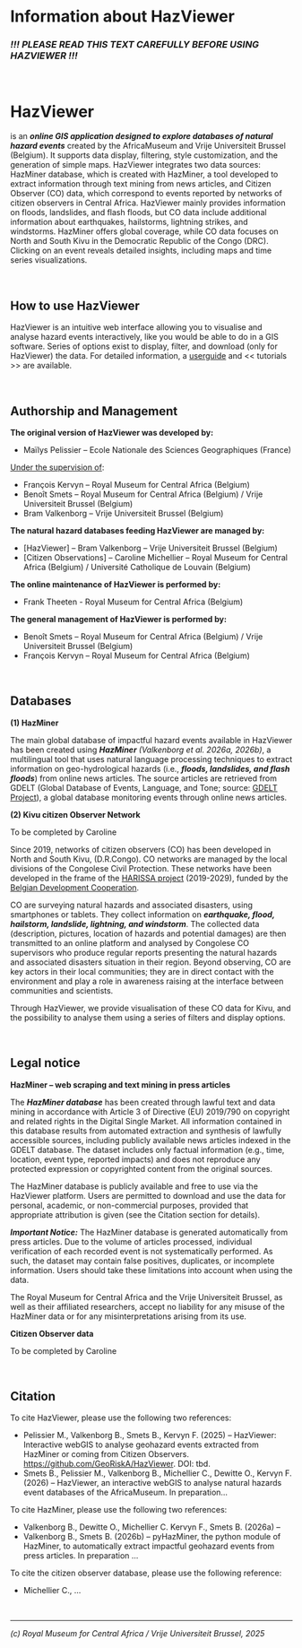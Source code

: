 # Information about HazViewer

### *!!! PLEASE READ THIS TEXT CAREFULLY BEFORE USING HAZVIEWER !!!*

<br>

# HazViewer 

is an ***online GIS application designed to explore databases of natural hazard events*** created by the AfricaMuseum and Vrije Universiteit Brussel (Belgium). It supports data display, filtering, style customization, and the generation of simple maps. HazViewer integrates two data sources: HazMiner database, which is created with HazMiner, a tool developed to extract information through text mining from news articles, and Citizen Observer (CO) data, which correspond to events reported by networks of citizen observers in Central Africa. HazViewer mainly provides information on floods, landslides, and flash floods, but CO data include additional information about earthquakes, hailstorms, lightning strikes, and windstorms. HazMiner offers global coverage, while CO data focuses on North and South Kivu in the Democratic Republic of the Congo (DRC). Clicking on an event reveals detailed insights, including maps and time series visualizations.      

<br>

## How to use HazViewer

HazViewer is an intuitive web interface allowing you to visualise and analyse hazard events interactively, like you would be able to do in a GIS software. Series of options exist to display, filter, and download (only for HazViewer) the data. For detailed information, a [userguide](assets/doc/user_guide.pdf) and << tutorials >> are available.

<br>

## Authorship and Management

**The original version of HazViewer was developed by:**
- Maïlys Pelissier – Ecole Nationale des Sciences Geographiques (France)

<u>Under the supervision of</u>:
- François Kervyn – Royal Museum for Central Africa (Belgium)
- Benoît Smets – Royal Museum for Central Africa (Belgium) / Vrije Universiteit Brussel (Belgium)
- Bram Valkenborg – Vrije Universiteit Brussel (Belgium)

**The natural hazard databases feeding HazViewer are managed by:**
- [HazViewer] – Bram Valkenborg – Vrije Universiteit Brussel (Belgium)
- [Citizen Observations] – Caroline Michellier – Royal Museum for Central Africa (Belgium) / Université Catholique de Louvain (Belgium)

**The online maintenance of HazViewer is performed by:**
- Frank Theeten - Royal Museum for Central Africa (Belgium)

**The general management of HazViewer is performed by:**
- Benoît Smets – Royal Museum for Central Africa (Belgium) / Vrije Universiteit Brussel (Belgium)
- François Kervyn – Royal Museum for Central Africa (Belgium)

<br>

## Databases

**(1) HazMiner**

The main global database of impactful hazard events available in HazViewer has been created using ***HazMiner*** *(Valkenborg et al. 2026a, 2026b)*, a multilingual tool that uses natural language processing techniques to extract information on geo-hydrological hazards (i.e., ***floods, landslides, and flash floods***) from online news articles. The source articles are retrieved from GDELT (Global Database of Events, Language, and Tone; source: [GDELT Project](https://www.gdeltproject.org/)), a global database monitoring events through online news articles.

**(2) Kivu citizen Observer Network**

To be completed by Caroline

Since 2019, networks of citizen observers (CO) has been developed in North and South Kivu, (D.R.Congo). CO networks are managed by the local divisions of the Congolese Civil Protection. These networks have been developed in the frame of the [HARISSA project](https://georiska.africamuseum.be/en/activities/harissa) (2019-2029), funded by the [Belgian Development Cooperation](https://diplomatie.belgium.be/en/dgd).   

CO are surveying natural hazards and associated disasters, using smartphones or tablets. They collect information on ***earthquake, flood, hailstorm, landslide, lightning, and windstorm***. The collected data (description, pictures, location of hazards and potential damages) are then transmitted to an online platform and analysed by Congolese CO supervisors who produce regular reports presenting the natural hazards and associated disasters situation in their region. Beyond observing, CO are key actors in their local communities; they are in direct contact with the environment and play a role in awareness raising at the interface between communities and scientists.   

Through HazViewer, we provide visualisation of these CO data for Kivu, and the possibility to analyse them using a series of filters and display options.

<br>

## Legal notice

**HazMiner – web scraping and text mining in press articles**

The ***HazMiner database*** has been created through lawful text and data mining in accordance with Article 3 of Directive (EU) 2019/790 on copyright and related rights in the Digital Single Market. All information contained in this database results from automated extraction and synthesis of lawfully accessible sources, including publicly available news articles indexed in the GDELT database. The dataset includes only factual information (e.g., time, location, event type, reported impacts) and does not reproduce any protected expression or copyrighted content from the original sources.

The HazMiner database is publicly available and free to use via the HazViewer platform. Users are permitted to download and use the data for personal, academic, or non-commercial purposes, provided that appropriate attribution is given (see the Citation section for details).

***Important Notice:*** The HazMiner database is generated automatically from press articles. Due to the volume of articles processed, individual verification of each recorded event is not systematically performed. As such, the dataset may contain false positives, duplicates, or incomplete information. Users should take these limitations into account when using the data.

The Royal Museum for Central Africa and the Vrije Universiteit Brussel, as well as their affiliated researchers, accept no liability for any misuse of the HazMiner data or for any misinterpretations arising from its use.


**Citizen Observer data**

To be completed by Caroline

<br>

## Citation

To cite HazViewer, please use the following two references:
- Pelissier M., Valkenborg B., Smets B., Kervyn F. (2025) – HazViewer: Interactive webGIS to analyse geohazard events extracted from HazMiner or coming from Citizen Observers. https://github.com/GeoRiskA/HazViewer. DOI: tbd.
- Smets B., Pelissier M., Valkenborg B., Michellier C., Dewitte O., Kervyn F. (2026) – HazViewer, an interactive webGIS to analyse natural hazards event databases of the AfricaMuseum. In preparation...

To cite HazMiner, please use the following two references:
- Valkenborg B., Dewitte O., Michellier C. Kervyn F., Smets B. (2026a) – 
- Valkenborg B., Smets B. (2026b) – pyHazMiner, the python module of HazMiner, to automatically extract impactful geohazard events from press articles. In preparation ...

To cite the citizen observer database, please use the following reference:
- Michellier C., ...

<br>

------
*(c) Royal Museum for Central Africa / Vrije Universiteit Brussel, 2025*  